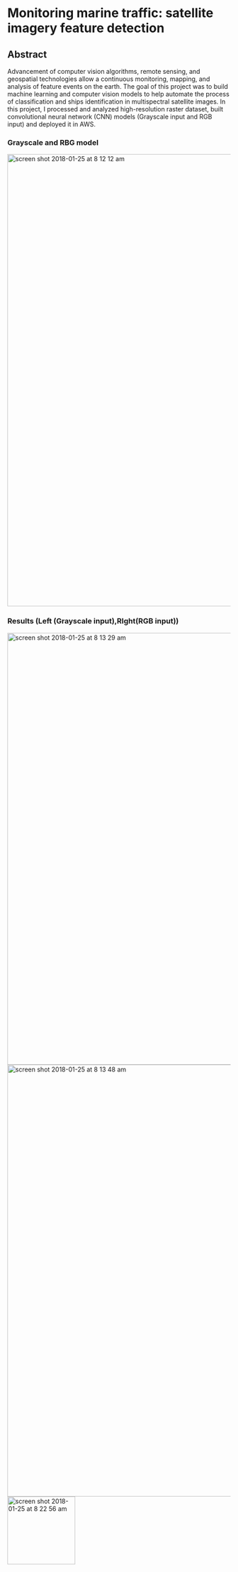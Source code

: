 # Monitoring marine traffic: satellite imagery feature detection

## Abstract

Advancement of computer vision algorithms, remote sensing, and geospatial technologies allow a continuous monitoring, mapping, and analysis of feature events on the earth. The goal of this project was to build machine learning and computer vision models to help automate the process of classification and ships identification in multispectral satellite images. In this project, I processed and analyzed high-resolution raster dataset, built convolutional neural network (CNN) models (Grayscale input and RGB input) and deployed it in AWS.

### Grayscale and RBG model
<img width="1019" alt="screen shot 2018-01-25 at 8 12 12 am" src="https://user-images.githubusercontent.com/28696943/35398986-1867f2c2-01a8-11e8-84a1-2221263f006f.png">

###  Results (Left (Grayscale input),RIght(RGB input))

<img width="973" alt="screen shot 2018-01-25 at 8 13 29 am" src="https://user-images.githubusercontent.com/28696943/35399128-6d0d74c8-01a8-11e8-8c61-bf5652e6a396.png">

<img width="973" alt="screen shot 2018-01-25 at 8 13 48 am" src="https://user-images.githubusercontent.com/28696943/35399144-76b43ef8-01a8-11e8-91dc-49e36b06b18b.png">

<img width="153" alt="screen shot 2018-01-25 at 8 22 56 am" src="https://user-images.githubusercontent.com/28696943/35399447-18d8ac3c-01a9-11e8-9f85-e161311e91f2.png">

